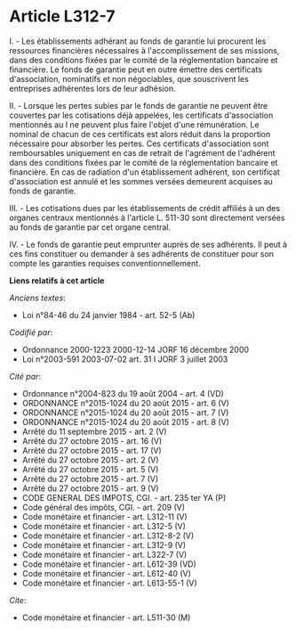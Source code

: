 # Article L312-7

I. - Les établissements adhérant au fonds de garantie lui procurent les ressources financières nécessaires à
l'accomplissement de ses missions, dans des conditions fixées par le comité de la réglementation bancaire et financière. Le
fonds de garantie peut en outre émettre des certificats d'association, nominatifs et non négociables, que souscrivent les
entreprises adhérentes lors de leur adhésion.

II. - Lorsque les pertes subies par le fonds de garantie ne peuvent être couvertes par les cotisations déjà appelées, les
certificats d'association mentionnés au I ne peuvent plus faire l'objet d'une rémunération. Le nominal de chacun de ces
certificats est alors réduit dans la proportion nécessaire pour absorber les pertes. Ces certificats d'association sont
remboursables uniquement en cas de retrait de l'agrément de l'adhérent dans des conditions fixées par le comité de la
réglementation bancaire et financière. En cas de radiation d'un établissement adhérent, son certificat d'association est
annulé et les sommes versées demeurent acquises au fonds de garantie.

III. - Les cotisations dues par les établissements de crédit affiliés à un des organes centraux mentionnés à l'article L.
511-30 sont directement versées au fonds de garantie par cet organe central.

IV. - Le fonds de garantie peut emprunter auprès de ses adhérents. Il peut à ces fins constituer ou demander à ses adhérents
de constituer pour son compte les garanties requises conventionnellement.

**Liens relatifs à cet article**

_Anciens textes_:

  - Loi n°84-46 du 24 janvier 1984 - art. 52-5 (Ab)

_Codifié par_:

  - Ordonnance 2000-1223 2000-12-14 JORF 16 décembre 2000
  - Loi n°2003-591 2003-07-02 art. 31 I JORF 3 juillet 2003

_Cité par_:

  - Ordonnance n°2004-823 du 19 août 2004 - art. 4 (VD)
  - ORDONNANCE n°2015-1024 du 20 août 2015 - art. 6 (V)
  - ORDONNANCE n°2015-1024 du 20 août 2015 - art. 7 (V)
  - ORDONNANCE n°2015-1024 du 20 août 2015 - art. 8 (V)
  - Arrêté du 11 septembre 2015 - art. 2 (V)
  - Arrêté du 27 octobre 2015 - art. 16 (V)
  - Arrêté du 27 octobre 2015 - art. 17 (V)
  - Arrêté du 27 octobre 2015 - art. 2 (V)
  - Arrêté du 27 octobre 2015 - art. 5 (V)
  - Arrêté du 27 octobre 2015 - art. 7 (V)
  - Arrêté du 27 octobre 2015 - art. 9 (V)
  - CODE GENERAL DES IMPOTS, CGI. - art. 235 ter YA (P)
  - Code général des impôts, CGI. - art. 209 (V)
  - Code monétaire et financier - art. L312-11 (V)
  - Code monétaire et financier - art. L312-5 (V)
  - Code monétaire et financier - art. L312-8-2 (V)
  - Code monétaire et financier - art. L312-9 (V)
  - Code monétaire et financier - art. L322-7 (V)
  - Code monétaire et financier - art. L612-39 (VD)
  - Code monétaire et financier - art. L612-40 (V)
  - Code monétaire et financier - art. L613-55-1 (V)

_Cite_:

  - Code monétaire et financier - art. L511-30 (M)
